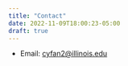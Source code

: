 ```yaml
---
title: "Contact"
date: 2022-11-09T18:00:23-05:00
draft: true
---
```


* Email: cyfan2@illinois.edu


